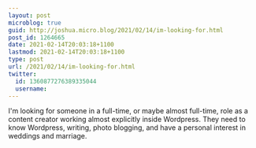 ```yaml
---
layout: post
microblog: true
guid: http://joshua.micro.blog/2021/02/14/im-looking-for.html
post_id: 1264665
date: 2021-02-14T20:03:18+1100
lastmod: 2021-02-14T20:03:18+1100
type: post
url: /2021/02/14/im-looking-for.html
twitter:
  id: 1360877276389335044
  username: 
---
```

I'm looking for someone in a full-time, or maybe almost full-time, role as a content creator working almost explicitly inside Wordpress. They need to know Wordpress, writing, photo blogging, and have a personal interest in weddings and marriage.
